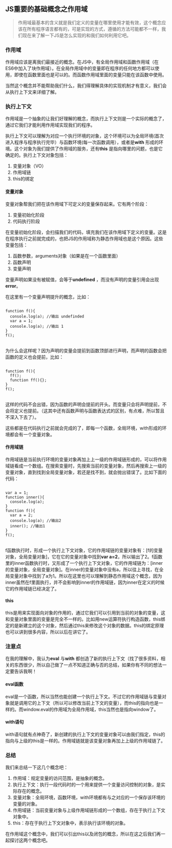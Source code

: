 ## JS重要的基础概念之作用域

> 作用域最基本的含义就是我们定义的变量在哪里使用才能有效，这个概念应该在所有程序语言都有的，可是实现的方式，遵循的方法可能都不一样，我们现在来了解一下JS是怎么实现的和我们如何利用它吧。

### 作用域

作用域应该是离我们最接近的概念。在JS中，有全局作用域和函数作用域（在ES6中加入了块作用域）。在全局作用域中的变量即在程序的任何地方都可以使用，即使在函数里面也是可以的。而函数作用域里面的变量只能在该函数中使用。

当然这个概念并不能帮助我们什么，我们得理解具体的实现机制才有意义，我们会从执行上下文来详细了解。

### 执行上下文

作用域是一个抽象的让我们好理解的概念，而执行上下文则是一个实际的概念了，通过它我们才能利用作用域实现我们的程序。

执行上下文可以理解为对应一个执行环境的对象，这个环境可以为全局环境(首次进入程序与程序执行完毕）与函数环境(每一次函数调用），或者是**with** 形成的环境。这个对象为我们提供了作用域的服务，还有**this** 是指向哪里的问题，也是它确定的。执行上下文对象包括：

1. 变量对象（VO）
2. 作用域链
3. this的绑定

#### 变量对象

变量对象帮我们把在该作用域下可定义的变量保存起来。它有两个阶段：

1. 变量初始化阶段
2. 代码执行阶段

在变量初始化阶段，会扫描我们的代码，填充我们在该作用域下定义的变量。这是在程序执行之前就完成的，也把JS的作用域称为静态作用域也是这个原因。这些变量包括：

1. 函数参数，arguments对象（如果是在一个函数里面）
2. 函数声明
3. 变量声明

变量声明如果没有被赋值，会等于**undefined** ，而没有声明的变量引用会出现**error**。

在这里有一个变量声明提升的概念，比如：

<pre>
<code>
function f(){
  console.log(a); //输出 undefinded
  var a = 1;
  console.log(a); //输出 1
}
f();
</code>
</pre>

为什么会这样呢？因为声明的变量会提前到函数顶部进行声明，而声明的函数会把函数的定义也会提前，比如：

<pre>
<code>
function f(){
  ff();
  function ff(){};
}
f();
</code>
</pre>

这样的代码不会出错，因为函数的声明会提前的开头。而变量只会将声明提前，不会将定义也提前。（这其中还有函数声明与函数表达式的区别，有点难，所以暂且不深入下去了）。

这些都是在代码执行之前就会完成的了，即每一个函数，全局环境，with形成的环境都会有一个变量对象。

#### 作用域链

作用域链是当前执行环境的变量对象再加上上一级的作用域链形成的，可以将作用域链看成一个数组。在搜索变量时，先搜索当前的变量对象，然后再搜索上一级的变量对象，直到找到全局变量对象，若还是找不到，就会抛出错误了。比如下面的代码：

<pre>
<code>
var a = 1;
function inner(){
  console.log(a);
}
function f(){
  var a = 2;
  console.log(a); //输出2
  inner(); //输出1
}
f();
</code>
</pre>

f函数执行时，形成一个执行上下文对象，它的作用域链的变量对象有：[f的变量对象，全局变量对象]，它在它的变量对象中找到**var a=2**，所以输出了2。f函数里的inner函数执行时，又形成了一个执行上下文对象，它的作用域链为：[inner的变量对象，全局变量对象]。在inner的变量对象中没有a，所以往上寻找，在全局变量对象中找到了a为1。所以在这里也可以理解到静态作用域这个概念，因为inner虽然在f里面执行，并不会影响到inner的作用域链，因为inner在定义的时候它的作用域链已经决定了。

#### this

this是用来实现面向对象的作用的，通过它我们可以引用到当前的对象的变量，这和变量对象里面的变量是完全不一样的。比如用new运算符执行构造函数，this绑定的是新建立的这个对象，然后通过this来修改这个对象的数据。this的绑定原理也可以讲到很多内容，所以以后在讲它了。

### 注意点

在我的理解中，我认为**eval** 与**with** 都创造了新的执行上下文（找了很多资料，相关的东西很少，所以自己做了一点不知道正确与否的总结，如果你有不同的想法一定要告诉我啊！

#### eval函数

eval是一个函数，所以当然也能创建一个执行上下文。不过它的作用域链与变量对象就是调用它的上下文（所以可以修改当前上下文的变量），而this的指向也是一样的。而window.eval的作用域为全局作用域，this当然也是指向window了。

#### with语句

with语句就有点神奇了，新创建的执行上下文的变量对象可以由我们指定，this的指向与上级的this是一样的。作用域链就是该变量对象再加上上级的作用域链了。

### 总结

我们来总结一下这几个概念吧：

1. 作用域：规定变量的访问范围，是抽象的概念。
2. 执行上下文：执行一段代码时的一个用来提供一个变量访问控制的对象，是实际存在的概念。
3. 变量对象：全局环境，函数环境，with环境都有与之对应的一个保存该环境的变量的对象。
4. 作用域链：当前变量对象与上级作用域链形成的一个数组，存在于执行上下文对象中。
5. this：存在于执行上下文对象中，表示执行该环境的对象。

在作用域这个概念中，我们可以引出this以及闭包的概念，所以在这之后我们再一起探讨这两个概念吧。

